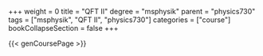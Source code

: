 +++
weight = 0
title = "QFT II"
degree = "msphysik"
parent = "physics730"
tags = ["msphysik", "QFT II", "physics730"]
categories = ["course"]
bookCollapseSection = false
+++

{{< genCoursePage >}}
